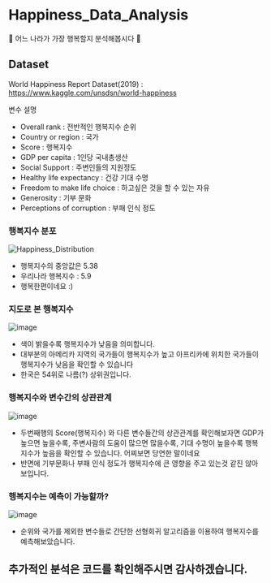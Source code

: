 # Happiness_Data_Analysis
🧐 어느 나라가 가장 행복할지 분석해봅시다 🧐

## Dataset
World Happiness Report Dataset(2019) : https://www.kaggle.com/unsdsn/world-happiness

변수 설명
- Overall rank : 전반적인 행복지수 순위
- Country or region : 국가
- Score : 행복지수
- GDP per capita : 1인당 국내총생산
- Social Support : 주변인들의 지원정도
- Healthy life expectancy : 건강 기대 수명
- Freedom to make life choice : 하고싶은 것을 할 수 있는 자유
- Generosity : 기부 문화
- Perceptions of corruption : 부패 인식 정도

### 행복지수 분포
![Happiness_Distribution](https://user-images.githubusercontent.com/18099627/105358634-c43aa100-5c39-11eb-8a6b-b06ddf46a2d8.png)

- 행복지수의 중앙값은 5.38
- 우리나라 행복지수 : 5.9
- 행복한편이네요 :)

### 지도로 본 행복지수
![image](https://user-images.githubusercontent.com/18099627/105359994-7030bc00-5c3b-11eb-939f-924e2f37685b.png)

- 색이 밝을수록 행복지수가 낮음을 의미합니다.
- 대부분의 아메리카 지역의 국가들이 행복지수가 높고 아프리카에 위치한 국가들이 행복지수가 낮음을 확인할 수 있습니다
- 한국은 54위로 나름(?) 상위권입니다.

### 행복지수와 변수간의 상관관계
![image](https://user-images.githubusercontent.com/18099627/105359370-b89baa00-5c3a-11eb-959c-30139986c97a.png)

- 두번째행의 Score(행복지수) 와 다른 변수들간의 상관관계를 확인해보자면 GDP가 높으면 높을수록, 주변사람의 도움이 많으면 많을수록, 기대 수명이 높을수록 행복지수가 높음을 확인할 수 있습니다. 어찌보면 당연한 말이네요
- 반면에 기부문화나 부패 인식 정도가 행복지수에 큰 영향을 주고 있는것 같진 않아보입니다.

### 행복지수는 예측이 가능할까?
![image](https://user-images.githubusercontent.com/18099627/105359655-0adccb00-5c3b-11eb-916c-46a22d7f02d9.png)

- 순위와 국가를 제외한 변수들로 간단한 선형회귀 알고리즘을 이용하여 행복지수를 예측해보았습니다.

## 추가적인 분석은 코드를 확인해주시면 감사하겠습니다.
